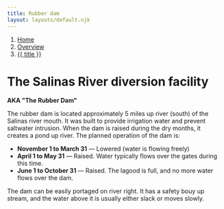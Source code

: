 ```yaml
---
title: Rubber dam
layout: layouts/default.njk
---
```


<nav class="breadcrumbs" aria-label="breadcrumbs">
  <ol>
    <li><a href="/">Home</a></li>
    <li><a href="/overview">Overview</a></li>
    <li><a href="#" aria-current="page">{{ title }}</a></li>
  </ol>
</nav>

# The Salinas River diversion facility

**AKA "The Rubber Dam"**

The rubber dam is located approximately 5 miles up river (south) of the Salinas river mouth. It was built to provide irrigation water and prevent saltwater intrusion. When the dam is raised during the dry months, it creates a pond up river. The planned operation of the dam is:

- **November 1 to March 31** — Lowered (water is flowing freely)
- **April 1 to May 31** — Raised. Water typically flows over the gates during this time.
- **June 1 to October 31** — Raised. The lagood is full, and no more water flows over the dam.

The dam can be easily portaged on river right. It has a safety bouy up stream, and the water above it is usually either slack or moves slowly.
